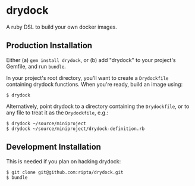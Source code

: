 # drydock

A ruby DSL to build your own docker images.

## Production Installation

Either (a) `gem install drydock`, or (b) add "drydock" to your project's Gemfile,
and run `bundle`.

In your project's root directory, you'll want to create a `Drydockfile` containing
drydock functions. When you're ready, build an image using:

```
$ drydock
```

Alternatively, point drydock to a directory containing the `Drydockfile`, or to any
file to treat it as the `Drydockfile`, e.g.:

```
$ drydock ~/source/miniproject
$ drydock ~/source/miniproject/drydock-definition.rb
```

## Development Installation

This is needed if you plan on hacking drydock:

```
$ git clone git@github.com:ripta/drydock.git
$ bundle
```

